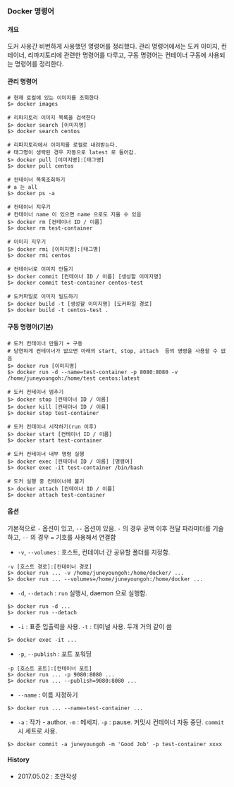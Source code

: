 ### Docker 명령어

#### 개요
도커 사용간 비번하게 사용했던 명령어를 정리했다. 관리 명령어에서는 도커 이미지, 컨테이너, 리파지토리에 관련한 명령어를 다루고, 구동 명령어는 컨테이너 구동에 사용되는 명령어를 정리한다.

#### 관리 명령어
```
# 현재 로컬에 있는 이미지를 조회한다
$> docker images

# 리파지토리 이미지 목록을 검색한다
$> docker search [이미지명]
$> docker search centos

# 리파지토리에서 이미지를 로컬로 내려받는다. 
# 태그명이 생략된 경우 자동으로 latest 로 들어감.
$> docker pull [이미지명]:[태그명]
$> docker pull centos

# 컨테이너 목록조회하기
# a 는 all
$> docker ps -a

# 컨테이너 지우기
# 컨테이너 name 이 있으면 name 으로도 지울 수 있음 
$> docker rm [컨테이너 ID / 이름]
$> docker rm test-container

# 이미지 지우기
$> docker rmi [이미지명]:[태그명]
$> docker rmi centos

# 컨테이너로 이미지 만들기 
$> docker commit [컨테이너 ID / 이름] [생성할 이미지명]
$> docker commit test-container centos-test

# 도커파일로 이미지 빌드하기
$> docker build -t [생성할 이미지명] [도커파일 경로]
$> docker build -t centos-test .
```

#### 구동 명령어(기본)
```
# 도커 컨테이너 만들기 + 구동
# 당연하게 컨테이너가 없으면 아래의 start, stop, attach  등의 명령을 사용할 수 없음
$> docker run [이미지명]
$> docker run -d --name=test-container -p 8080:8080 -v /home/juneyoungoh:/home/test centos:latest

# 도커 컨테이너 멈추기
$> docker stop [컨테이너 ID / 이름]
$> docker kill [컨테이너 ID / 이름]
$> docker stop test-container

# 도커 컨테이너 시작하기(run 이후)
$> docker start [컨테이너 ID / 이름]
$> docker start test-container

# 도커 컨테이너 내부 명령 실행
$> docker exec [컨테이너 ID / 이름] [명령어]
$> docker exec -it test-container /bin/bash

# 도커 실행 중 컨테이너에 붙기
$> docker attach [컨테이너 ID / 이름]
$> docker attach test-container
```

#### 옵션
기본적으로 `-` 옵션이 있고, `--` 옵션이 있음. `-` 의 경우 공백 이후 전달 파라미터를 기술하고, `--` 의 경우 `=` 기호를 사용해서 연결함
- `-v`, `--volumes` : 호스트, 컨테이너 간 공유할 폴더를 지정함. 
```
-v [호스트 경로]:[컨테이너 경로]
$> docker run ... -v /home/juneyoungoh:/home/docker/ ...
$> docker run ... --volumes=/home/juneyoungoh:/home/docker ...
```
- `-d`, `--detach` : `run` 실행시, daemon 으로 실행함. 
```
$> docker run -d ...
$> docker run --detach
```
- `-i` : 표준 입출력을 사용. `-t` : 터미널 사용. 두개 거의 같이 씀
```
$> docker exec -it ...
```
- `-p`, `--publish` : 포트 포워딩
```
-p [호스트 포트]:[컨테이너 포트]
$> docker run ... -p 9080:8080 ...
$> docker run ... --publish=9080:8080 ...
```
- `--name` : 이름 지정하기
```
$> docker run ... --name=test-container ...
```
- `-a` : 작가 - author. `-m` : 메세지. `-p` : pause. 커밋시 컨테이너 자동 중단. `commit` 시 세트로 사용.
```
$> docker commit -a juneyoungoh -m 'Good Job' -p test-container xxxx
``` 

#### History
- 2017.05.02 : 초안작성
